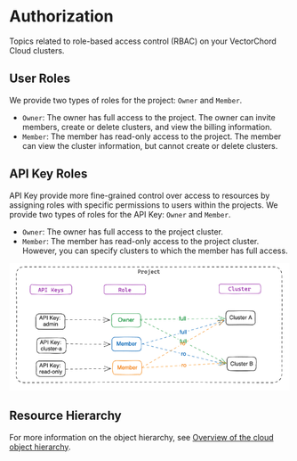 # Authorization

Topics related to role-based access control (RBAC) on your VectorChord Cloud clusters.

## User Roles

We provide two types of roles for the project: `Owner` and `Member`. 
- `Owner`: The owner has full access to the project. The owner can invite members, create or delete clusters, and view the billing information.
- `Member`: The member has read-only access to the project. The member can view the cluster information, but cannot create or delete clusters.

## API Key Roles

API Key provide more fine-grained control over access to resources by assigning roles with specific permissions to users within the projects. We provide two types of roles for the API Key: `Owner` and `Member`.
- `Owner`: The owner has full access to the project cluster.
- `Member`: The member has read-only access to the project cluster. However, you can specify clusters to which the member has full access.

![](../images/apikey-rbac.png)

## Resource Hierarchy

For more information on the object hierarchy, see [Overview of the cloud object hierarchy](./overview.md).

